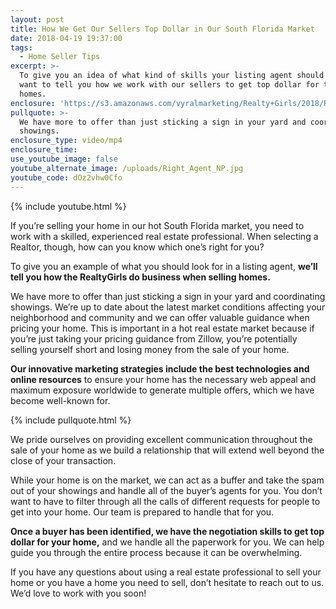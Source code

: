 ```yaml
---
layout: post
title: How We Get Our Sellers Top Dollar in Our South Florida Market
date: 2018-04-19 19:37:00
tags:
  - Home Seller Tips
excerpt: >-
  To give you an idea of what kind of skills your listing agent should have, we
  want to tell you how we work with our sellers to get top dollar for their
  homes.
enclosure: 'https://s3.amazonaws.com/vyralmarketing/Realty+Girls/2018/RealtyGirls-.mp4'
pullquote: >-
  We have more to offer than just sticking a sign in your yard and coordinating
  showings.
enclosure_type: video/mp4
enclosure_time:
use_youtube_image: false
youtube_alternate_image: /uploads/Right_Agent_NP.jpg
youtube_code: dOz2vhw0Cfo
---
```


{% include youtube.html %}

If you’re selling your home in our hot South Florida market, you need to work with a skilled, experienced real estate professional. When selecting a Realtor, though, how can you know which one’s right for you? 

To give you an example of what you should look for in a listing agent, **we’ll tell you how the RealtyGirls do business when selling homes.** 

We have more to offer than just sticking a sign in your yard and coordinating showings. We’re up to date about the latest market conditions affecting your neighborhood and community and we can offer valuable guidance when pricing your home. This is important in a hot real estate market because if you’re just taking your pricing guidance from Zillow, you’re potentially selling yourself short and losing money from the sale of your home. 

**Our innovative marketing strategies include the best technologies and online resources** to ensure your home has the necessary web appeal and maximum exposure worldwide to generate multiple offers, which we have become well-known for. 

{% include pullquote.html %}

We pride ourselves on providing excellent communication throughout the sale of your home as we build a relationship that will extend well beyond the close of your transaction. 

While your home is on the market, we can act as a buffer and take the spam out of your showings and handle all of the buyer’s agents for you. You don’t want to have to filter through all the calls of different requests for people to get into your home. Our team is prepared to handle that for you. 

**Once a buyer has been identified, we have the negotiation skills to get top dollar for your home,** and we handle all the paperwork for you. We can help guide you through the entire process because it can be overwhelming. 

If you have any questions about using a real estate professional to sell your home or you have a home you need to sell, don’t hesitate to reach out to us. We’d love to work with you soon!